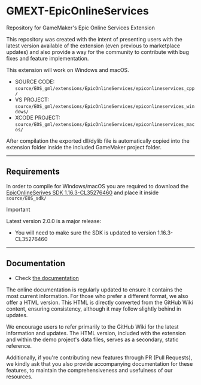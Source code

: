 # GMEXT-EpicOnlineServices
Repository for GameMaker's Epic Online Services Extension

This repository was created with the intent of presenting users with the latest version available of the extension (even previous to marketplace updates) and also provide a way for the community to contribute with bug fixes and feature implementation.

This extension will work on Windows and macOS.

* SOURCE CODE: `source/EOS_gml/extensions/EpicOnlineServices/epiconlineservices_cpp/`
* VS PROJECT: `source/EOS_gml/extensions/EpicOnlineServices/epiconlineservices_windows/`
* XCODE PROJECT: `source/EOS_gml/extensions/EpicOnlineServices/epiconlineservices_macos/`

After compilation the exported dll/dylib file is automatically copied into the extension folder inside the included GameMaker project folder.

---

## Requirements

In order to compile for Windows/macOS you are required to download the [EpicOnlineSerives SDK 1.16.3-CL35276460](https://dev.epicgames.com/portal/en-US) and place it inside `source/EOS_sdk/`

> [!IMPORTANT]
> Latest version 2.0.0 is a major release:
>
> * You will need to make sure the SDK is updated to version 1.16.3-CL35276460

---

## Documentation

* Check [the documentation](../../wiki)

The online documentation is regularly updated to ensure it contains the most current information. For those who prefer a different format, we also offer a HTML version. This HTML is directly converted from the GitHub Wiki content, ensuring consistency, although it may follow slightly behind in updates.

We encourage users to refer primarily to the GitHub Wiki for the latest information and updates. The HTML version, included with the extension and within the demo project's data files, serves as a secondary, static reference.

Additionally, if you're contributing new features through PR (Pull Requests), we kindly ask that you also provide accompanying documentation for these features, to maintain the comprehensiveness and usefulness of our resources.

